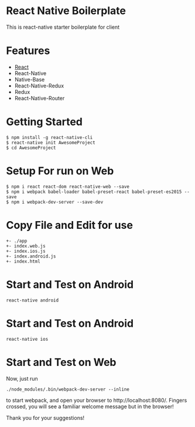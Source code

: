 # React Native Boilerplate
This is react-native starter boilerplate for client
# Features

- [React](https://github.com/facebook/react)
- React-Native
- Native-Base
- React-Native-Redux
- Redux
- React-Native-Router

# Getting Started
```
$ npm install -g react-native-cli
$ react-native init AwesomeProject
$ cd AwesomeProject

```

# Setup For run on Web
```
$ npm i react react-dom react-native-web --save
$ npm i webpack babel-loader babel-preset-react babel-preset-es2015 --save
$ npm i webpack-dev-server --save-dev

```
# Copy File and Edit for use
```
+- ./app
+- index.web.js
+- index.ios.js
+- index.android.js
+- index.html

```
# Start and Test on Android
```
react-native android
```
# Start and Test on Android
```
react-native ios
```
# Start and Test on Web

Now, just run 
```
./node_modules/.bin/webpack-dev-server --inline 
```
to start webpack, and open your browser to http://localhost:8080/. Fingers crossed, you will see a familiar welcome message but in the browser!

Thank you for your suggestions!
